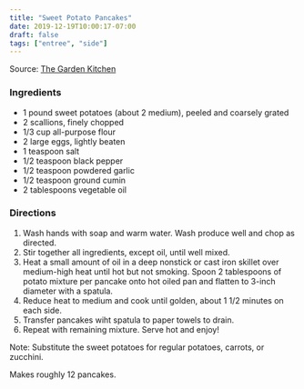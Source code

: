 ```yaml
---
title: "Sweet Potato Pancakes"
date: 2019-12-19T10:00:17-07:00
draft: false
tags: ["entree", "side"]
---
```


Source: [The Garden Kitchen](thegardenkitchen.org)

### Ingredients
- 1 pound sweet potatoes (about 2 medium), peeled and coarsely grated
- 2 scallions, finely chopped
- 1/3 cup all-purpose flour
- 2 large eggs, lightly beaten
- 1 teaspoon salt
- 1/2 teaspoon black pepper
- 1/2 teaspoon powdered garlic
- 1/2 teaspoon ground cumin
- 2 tablespoons vegetable oil

### Directions
1.	Wash hands with soap and warm water. Wash produce well and chop as directed. 
2.	Stir together all ingredients, except oil, until well mixed.
3.	Heat a small amount of oil in a deep nonstick or cast iron skillet over medium-high heat until hot but not smoking. Spoon 2 tablespoons of potato mixture per pancake onto hot oiled pan and flatten to 3-inch diameter with a spatula.
4.	Reduce heat to medium and cook until golden, about 1 1/2 minutes on each side. 
5.	Transfer pancakes wiht spatula to paper towels to drain. 
6.	Repeat with remaining mixture. Serve hot and enjoy!

Note: Substitute the sweet potatoes for regular potatoes, carrots, or zucchini. 

Makes roughly 12 pancakes.
